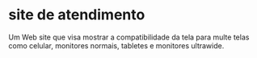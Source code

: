 # site de atendimento

Um Web site que visa mostrar a compatibilidade da tela para multe telas como celular, monitores normais, tabletes e monitores ultrawide.
